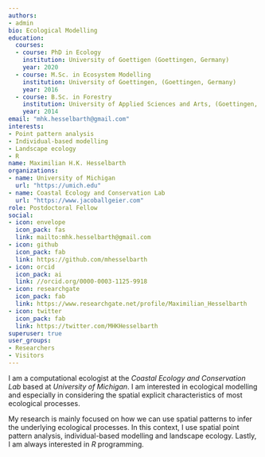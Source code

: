```yaml
---
authors:
- admin
bio: Ecological Modelling
education:
  courses:
  - course: PhD in Ecology
    institution: University of Goettigen (Goettingen, Germany)
    year: 2020
  - course: M.Sc. in Ecosystem Modelling
    institution: University of Goettingen, (Goettingen, Germany)
    year: 2016
  - course: B.Sc. in Forestry
    institution: University of Applied Sciences and Arts, (Goettingen, Germany)
    year: 2014
email: "mhk.hesselbarth@gmail.com"
interests:
- Point pattern analysis
- Individual-based modelling
- Landscape ecology
- R
name: Maximilian H.K. Hesselbarth
organizations:
- name: University of Michigan
  url: "https://umich.edu"
- name: Coastal Ecology and Conservation Lab
  url: "https://www.jacoballgeier.com"
role: Postdoctoral Fellow
social:
- icon: envelope
  icon_pack: fas
  link: mailto:mhk.hesselbarth@gmail.com
- icon: github
  icon_pack: fab
  link: https://github.com/mhesselbarth
- icon: orcid
  icon_pack: ai
  link: //orcid.org/0000-0003-1125-9918
- icon: researchgate
  icon_pack: fab
  link: https://www.researchgate.net/profile/Maximilian_Hesselbarth
- icon: twitter
  icon_pack: fab
  link: https://twitter.com/MHKHesselbarth
superuser: true
user_groups:
- Researchers
- Visitors
---
```


I am a computational ecologist at the *Coastal Ecology and Conservation Lab* based at *University of Michigan*. I am interested in ecological modelling and especially in considering the spatial explicit characteristics of most ecological processes.

My research is mainly focused on how we can use spatial patterns to infer the underlying ecological processes. In this context, I use spatial point pattern analysis, individual-based modelling and landscape ecology. Lastly, I am always interested in *R* programming.
